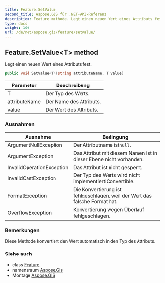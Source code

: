 ```yaml
---
title: Feature.SetValue
second_title: Aspose.GIS für .NET-API-Referenz
description: Feature methode. Legt einen neuen Wert eines Attributs fest.
type: docs
weight: 100
url: /de/net/aspose.gis/feature/setvalue/
---
```

## Feature.SetValue&lt;T&gt; method

Legt einen neuen Wert eines Attributs fest.

```csharp
public void SetValue<T>(string attributeName, T value)
```

| Parameter | Beschreibung |
| --- | --- |
| T | Der Typ des Werts. |
| attributeName | Der Name des Attributs. |
| value | Der Wert des Attributs. |

### Ausnahmen

| Ausnahme | Bedingung |
| --- | --- |
| ArgumentNullException | Der Attributname ist`null`. |
| ArgumentException | Das Attribut mit diesem Namen ist in dieser Ebene nicht vorhanden. |
| InvalidOperationException | Das Attribut ist nicht gesperrt. |
| InvalidCastException | Der Typ des Werts wird nicht implementiertIConvertible. |
| FormatException | Die Konvertierung ist fehlgeschlagen, weil der Wert das falsche Format hat. |
| OverflowException | Konvertierung wegen Überlauf fehlgeschlagen. |

### Bemerkungen

Diese Methode konvertiert den Wert automatisch in den Typ des Attributs.

### Siehe auch

* class [Feature](../)
* namensraum [Aspose.Gis](../../feature/)
* Montage [Aspose.GIS](../../../)


